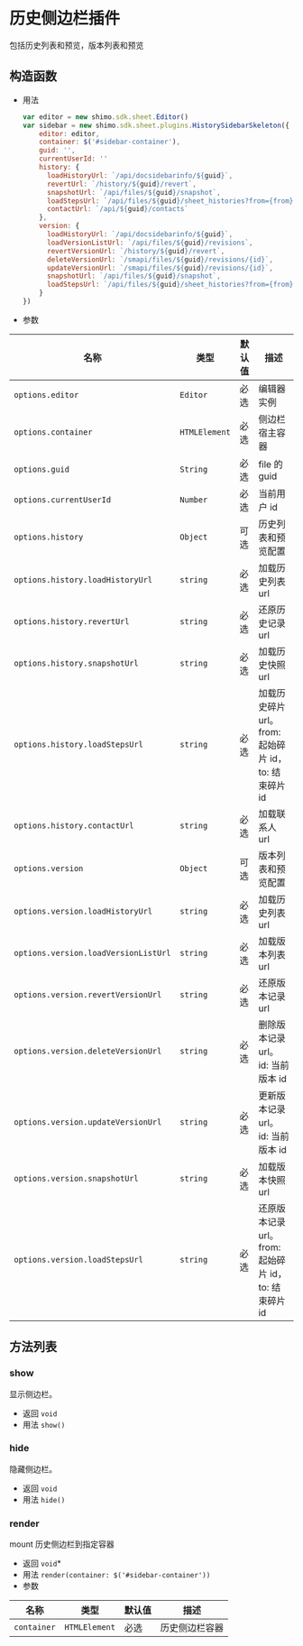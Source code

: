 # 历史侧边栏插件

包括历史列表和预览，版本列表和预览

## 构造函数

* 用法

  ```js
  var editor = new shimo.sdk.sheet.Editor()
  var sidebar = new shimo.sdk.sheet.plugins.HistorySidebarSkeleton({
      editor: editor,
      container: $('#sidebar-container'),
      guid: '',
      currentUserId: ''
      history: {
        loadHistoryUrl: `/api/docsidebarinfo/${guid}`,
        revertUrl: `/history/${guid}/revert`,
        snapshotUrl: `/api/files/${guid}/snapshot`,
        loadStepsUrl: `/api/files/${guid}/sheet_histories?from={from}&to={to}`,
        contactUrl: `/api/${guid}/contacts`
      },
      version: {
        loadHistoryUrl: `/api/docsidebarinfo/${guid}`,
        loadVersionListUrl: `/api/files/${guid}/revisions`,
        revertVersionUrl: `/history/${guid}/revert`,
        deleteVersionUrl: `/smapi/files/${guid}/revisions/{id}`,
        updateVersionUrl: `/smapi/files/${guid}/revisions/{id}`,
        snapshotUrl: `/api/files/${guid}/snapshot`,
        loadStepsUrl: `/api/files/${guid}/sheet_histories?from={from}&to={to}`
      }
  })
  ```

* 参数

| 名称               | 类型      | 默认值  | 描述             |
| ------------------ | --------- | ------- | ---------------- |
| `options.editor` | `Editor` | 必选 | 编辑器实例 |
| `options.container` | `HTMLElement` | 必选 | 侧边栏宿主容器 |
| `options.guid` | `String` | 必选 | file 的 guid |
| `options.currentUserId` | `Number` | 必选 | 当前用户 id |
| `options.history` | `Object` | 可选 | 历史列表和预览配置 |
| `options.history.loadHistoryUrl` | `string` | 必选 | 加载历史列表 url |
| `options.history.revertUrl` | `string` | 必选 | 还原历史记录 url |
| `options.history.snapshotUrl` | `string` | 必选 | 加载历史快照 url |
| `options.history.loadStepsUrl` | `string` | 必选 | 加载历史碎片 url。from:起始碎片 id，to: 结束碎片 id |
| `options.history.contactUrl` | `string` | 必选 | 加载联系人 url |
| `options.version` | `Object` | 可选 | 版本列表和预览配置 |
| `options.version.loadHistoryUrl` | `string` | 必选 | 加载历史列表 url |
| `options.version.loadVersionListUrl` | `string` | 必选 | 加载版本列表 url |
| `options.version.revertVersionUrl` | `string` | 必选 | 还原版本记录 url |
| `options.version.deleteVersionUrl` | `string` | 必选 | 删除版本记录 url。 id: 当前版本 id |
| `options.version.updateVersionUrl` | `string` | 必选 | 更新版本记录 url。 id: 当前版本 id  |
| `options.version.snapshotUrl` | `string` | 必选 | 加载版本快照 url |
| `options.version.loadStepsUrl` | `string` | 必选 | 还原版本记录 url。from:起始碎片 id，to: 结束碎片 id |



## 方法列表

### show

显示侧边栏。

* 返回 `void`
* 用法 `show()`

### hide

隐藏侧边栏。

* 返回 `void`
* 用法 `hide()`

### render

mount 历史侧边栏到指定容器

* 返回 `void`*
* 用法 `render(container: $('#sidebar-container'))`
* 参数

| 名称               | 类型      | 默认值  | 描述             |
| ------------------ | --------- | ------- | ---------------- |
| `container` | `HTMLElement` | 必选 | 历史侧边栏容器 |